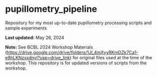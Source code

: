 # pupillometry_pipeline
Repository for my most up-to-date pupillometry processing scripts and sample experiments

**Last updated:** May 26, 2024 

**Note:** See BCBL 2024 Workshop Materials (https://drive.google.com/drive/folders/1JI_4mXyyRKmDZk7Ca1-e8hLKNzxxdnyI?usp=drive_link) for original files used at the time of the workshop. This repository is for updated versions of scripts from the workshop.
